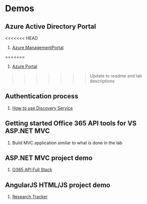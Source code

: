 # Demos

## Azure Active Directory Portal
<<<<<<< HEAD
1. [Azure ManagementPortal](https://manage.windowsazure.com)

=======
1. [Azure Portal](htts://manage.windowsazure.com)
>>>>>>> Update to readme and lab descriptions
## Authentication process
1. [How to use Discovery Service](http://code.msdn.microsoft.com/Office-365-APIs-How-to-use-609102ea)

## Getting started Office 365 API tools for VS ASP.NET MVC
1. Build MVC application similar to what is done in the lab

## ASP.NET MVC project demo
1. [O365 API Full Stack](https://github.com/OfficeDev/SharePoint-Power-Hour-Code-Samples/tree/master/O365ApiFullStack)

## AngularJS HTML/JS project demo
1. [Research Tracker](https://github.com/OfficeDev/Research-Project-Code-Sample)
